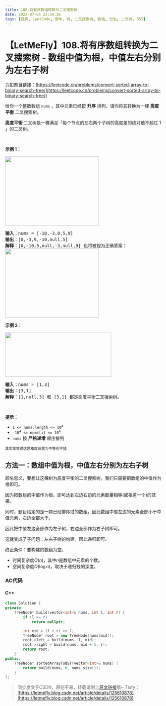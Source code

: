 ```yaml
---
title: 108.将有序数组转换为二叉搜索树
date: 2022-07-04 23:34:38
tags: [题解, LeetCode, 简单, 树, 二叉搜索树, 数组, 分治, 二叉树, BST]
---
```


# 【LetMeFly】108.将有序数组转换为二叉搜索树 - 数组中值为根，中值左右分别为左右子树

力扣题目链接：[https://leetcode.cn/problems/convert-sorted-array-to-binary-search-tree/](https://leetcode.cn/problems/convert-sorted-array-to-binary-search-tree/)

<p>给你一个整数数组 <code>nums</code> ，其中元素已经按 <strong>升序</strong> 排列，请你将其转换为一棵 <strong>高度平衡</strong> 二叉搜索树。</p>

<p><strong>高度平衡 </strong>二叉树是一棵满足「每个节点的左右两个子树的高度差的绝对值不超过 1 」的二叉树。</p>

<p>&nbsp;</p>

<p><strong>示例 1：</strong></p>
<img alt="" src="https://assets.leetcode.com/uploads/2021/02/18/btree1.jpg" style="width: 302px; height: 222px;" />
<pre>
<strong>输入：</strong>nums = [-10,-3,0,5,9]
<strong>输出：</strong>[0,-3,9,-10,null,5]
<strong>解释：</strong>[0,-10,5,null,-3,null,9] 也将被视为正确答案：
<img alt="" src="https://assets.leetcode.com/uploads/2021/02/18/btree2.jpg" style="width: 302px; height: 222px;" />
</pre>

<p><strong>示例 2：</strong></p>
<img alt="" src="https://assets.leetcode.com/uploads/2021/02/18/btree.jpg" style="width: 342px; height: 142px;" />
<pre>
<strong>输入：</strong>nums = [1,3]
<strong>输出：</strong>[3,1]
<strong>解释：</strong>[1,null,3] 和 [3,1] 都是高度平衡二叉搜索树。
</pre>

<p>&nbsp;</p>

<p><strong>提示：</strong></p>

<ul>
	<li><code>1 &lt;= nums.length &lt;= 10<sup>4</sup></code></li>
	<li><code>-10<sup>4</sup> &lt;= nums[i] &lt;= 10<sup>4</sup></code></li>
	<li><code>nums</code> 按 <strong>严格递增</strong> 顺序排列</li>
</ul>

<small>其实我觉得这题难度设置为中等也不错</small>
    
## 方法一：数组中值为根，中值左右分别为左右子树

顾名思义，要想让这棵树为高度平衡的二叉搜索树，我们只需要把数组的中值作为根即可。

因为把数组的中值作为根，即可达到左边右边的元素数量相等(或相差一个)的效果。

同时，题目给定的是一颗已经排序过的数组，因此数组中值左边的元素全部小于中值元素，右边全部大于。

因此把中值左边全部作为左子树，右边全部作为右子树即可。

这就变成了子问题：左右子树的构建。因此递归即可。

终止条件：要构建的数组为空。

+ 时间复杂度$O(n)$，其中$n$是数组中元素的个数。
+ 空间复杂度$O(\log n)$，取决于递归栈的深度。

### AC代码

#### C++

```cpp
class Solution {
private:
    TreeNode* build(vector<int>& nums, int l, int r) {
        if (l >= r)
            return nullptr;

        int mid = (l + r) >> 1;
        TreeNode* root = new TreeNode(nums[mid]);
        root->left = build(nums, l, mid);
        root->right = build(nums, mid + 1, r);
        return root;
    }
public:
    TreeNode* sortedArrayToBST(vector<int>& nums) {
        return build(nums, 0, nums.size());
    }
};
```

> 同步发文于CSDN，原创不易，转载请附上[原文链接](https://blog.letmefly.xyz/2022/07/04/LeetCode%200108.%E5%B0%86%E6%9C%89%E5%BA%8F%E6%95%B0%E7%BB%84%E8%BD%AC%E6%8D%A2%E4%B8%BA%E4%BA%8C%E5%8F%89%E6%90%9C%E7%B4%A2%E6%A0%91/)哦~
> Tisfy：[https://letmefly.blog.csdn.net/article/details/125610878](https://letmefly.blog.csdn.net/article/details/125610878)
